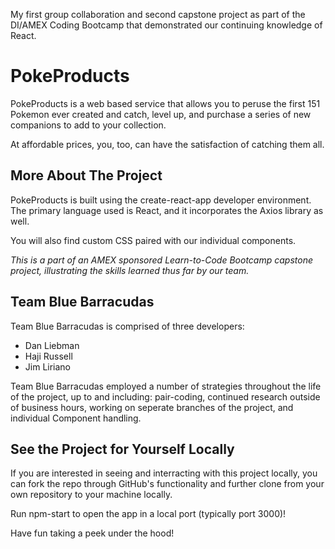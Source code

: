 My first group collaboration and second capstone project as part of the DI/AMEX Coding Bootcamp that demonstrated our continuing knowledge of React.

# PokeProducts

PokeProducts is a web based service that allows you to peruse the first 151 Pokemon ever created and catch, level up, and purchase a series of new companions to add to your collection.

At affordable prices, you, too, can have the satisfaction of catching them all.

## More About The Project

PokeProducts is built using the create-react-app developer environment. The primary language used is React, and it incorporates the Axios library as well.

You will also find custom CSS paired with our individual components.

_This is a part of an AMEX sponsored Learn-to-Code Bootcamp capstone project, illustrating the skills learned thus far by our team._

## Team Blue Barracudas

Team Blue Barracudas is comprised of three developers:

- Dan Liebman
- Haji Russell
- Jim Liriano

Team Blue Barracudas employed a number of strategies throughout the life of the project, up to and including: pair-coding, continued research outside of business hours, working on seperate branches of the project, and individual Component handling.

## See the Project for Yourself Locally

If you are interested in seeing and interracting with this project locally, you can fork the repo through GitHub's functionality and further clone from your own repository to your machine locally.

Run npm-start to open the app in a local port (typically port 3000)!

Have fun taking a peek under the hood!
